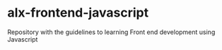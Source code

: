 # alx-frontend-javascript
Repository with the guidelines to learning Front end development using Javascript
